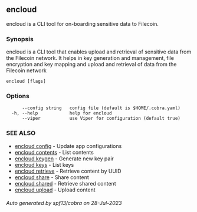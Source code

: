 ## encloud

encloud is a CLI tool for on-boarding sensitive data to Filecoin.

### Synopsis

encloud is a CLI tool that enables upload and retrieval of sensitive data from the Filecoin
network. It helps in key generation and management, file encryption and key mapping and upload and retrieval of data from the Filecoin network

```
encloud [flags]
```

### Options

```
      --config string   config file (default is $HOME/.cobra.yaml)
  -h, --help            help for encloud
      --viper           use Viper for configuration (default true)
```

### SEE ALSO

- [encloud config](encloud_config.md) - Update app configurations
- [encloud contents](encloud_contents.md) - List contents
- [encloud keygen](encloud_keygen.md) - Generate new key pair
- [encloud keys](encloud_keys.md) - List keys
- [encloud retrieve](encloud_retrieve.md) - Retrieve content by UUID
- [encloud share](encloud_share.md) - Share content
- [encloud shared](encloud_shared.md) - Retrieve shared content
- [encloud upload](encloud_upload.md) - Upload content

###### Auto generated by spf13/cobra on 28-Jul-2023
